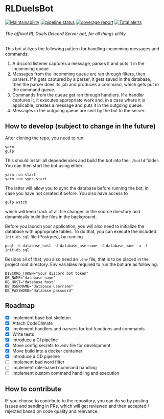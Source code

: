 # RLDuelsBot
[![Maintainability](https://api.codeclimate.com/v1/badges/67c0a3ae434c3fb8f0b7/maintainability)](https://codeclimate.com/github/Kamilczak020/RLDuelsBot/maintainability)
[![pipeline status](https://gitlab.com/Kamilczak020/rlduelsbot/badges/master/pipeline.svg)](https://gitlab.com/Kamilczak020/rlduelsbot/commits/master)
[![coverage report](https://gitlab.com/Kamilczak020/rlduelsbot/badges/master/coverage.svg)](https://gitlab.com/Kamilczak020/rlduelsbot/commits/master)
[![Total alerts](https://img.shields.io/lgtm/alerts/g/Kamilczak020/RLDuelsBot.svg?logo=lgtm&logoWidth=18)](https://lgtm.com/projects/g/Kamilczak020/RLDuelsBot/alerts/)

###### The official RL Duels Discord Server bot, for all things utility.

This bot utilizes the following pattern for handling incomming messages and commands:

1. A discord listener captures a message, parses it and puts it in the incomming queue.
2. Messages from the incomming queue are ran through filters, then parsers.
If it gets captured by a parser, it gets saved in the database, then the parser does its job and produces a command,
which gets put in the command queue.
3. Commands from the queue get ran through handlers. If a handler captures it, it executes appropriate work and,
in a case where it is applicable, creates a message and puts it in the outgoing queue.
4. Messages in the outgoing queue are sent by the bot to the server.


## How to develop (subject to change in the future)

After cloning the repo, you need to run:
```
yarn
gulp
```

This should install all dependencies and build the bot into the `./build` folder.
You can then start the bot using either:
```
yarn run start
yarn run sync-start
```
The latter will allow you to sync the database before running the bot, in case you have not created it before.
You also have access to 
```
gulp watch
```
which will keep track of all file changes in the source directory and dynamically build the files in the background.

Before you launch your application, you will also need to initialize the database with appropriate tables.
To do that, you can execute the included `init-db.sql` file (Postgres), by running
```
psql -h database_host -U database_username -d database_name -a -f init-db.sql
```

Besides all of that, you also need an `.env` file, that is to be placed in the project root directory.
Env variables required to run the bot are as following:
```
DISCORD_TOKEN="your discord bot token"
DB_NAME="database name"
DB_HOST="database host"
DB_USERNAME="database username"
DB_PASSWORD="database password"
```

## Roadmap
- [x] Implement base bot skeleton
- [x] Attach CodeClimate
- [x] Implement handlers and parsers for bot functions and commands
- [x] Write tests
- [x] Introduce a CI pipeline
- [x] Move config secrets to .env file for development
- [x] Move build into a docker container
- [x] Introduce a CD pipeline
- [ ] Implement bad word filter
- [ ] Implement role-based command handling
- [ ] Implement custom command handling and execution

## How to contribute
IF you choose to contribute to the repository, you can do so by posting issues and sending in PRs, 
which will get reviewed and then accepted / rejected based on code quality and relevance.